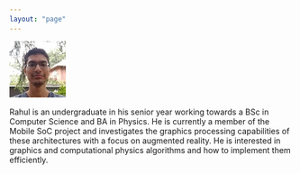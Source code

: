 ```yaml
---
layout: "page"
---
```




![](/members/rahul_mini.jpg)

Rahul is an undergraduate in his senior year working towards a BSc in Computer Science and BA in Physics. He is currently a member of the Mobile SoC project and investigates the graphics processing capabilities of these architectures with a focus on augmented reality. He is interested in graphics and computational physics algorithms and how to implement them efficiently.
